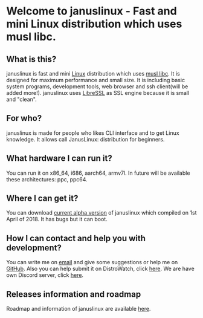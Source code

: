 # Welcome to januslinux - Fast and mini Linux distribution which uses musl libc.

## What is this?

januslinux is fast and mini [Linux](https://www.kernel.org/) distribution which uses [musl libc](http://www.musl-libc.org/). It is designed for maximum performance and small size. It is including basic system programs, development tools, web browser and ssh client(will be added more!). januslinux uses [LibreSSL](https://www.libressl.org/) as SSL engine because it is small and "clean".

## For who?

januslinux is made for people who likes CLI interface and to get Linux knowledge. It allows call JanusLinux: distribution for beginners.

## What hardware I can run it?

You can run it on x86_64, i686, aarch64, armv7l. In future will be available these architectures: ppc, ppc64.

## Where I can get it?

You can download [current alpha version](https://github.com/JanusLinux/janus/releases/tag/1.0-alpha) of januslinux which compiled on 1st April of 2018. It has bugs but it can boot.

## How I can contact and help you with development?

You can write me on [email](mailto:nagakamira@gmail.com) and give some suggestions or help me on [GitHub](https://github.com/JanusLinux/janus). Also you can help submit it on DistroWatch, click [here](http://distrowatch.org/dwres.php?waitingdistro=444&resource=links#new). We are have own Discord server, click [here](https://discord.gg/fNuHV).

## Releases information and roadmap

Roadmap and information of januslinux are available [here](https://januslinux.github.io/releases/).
